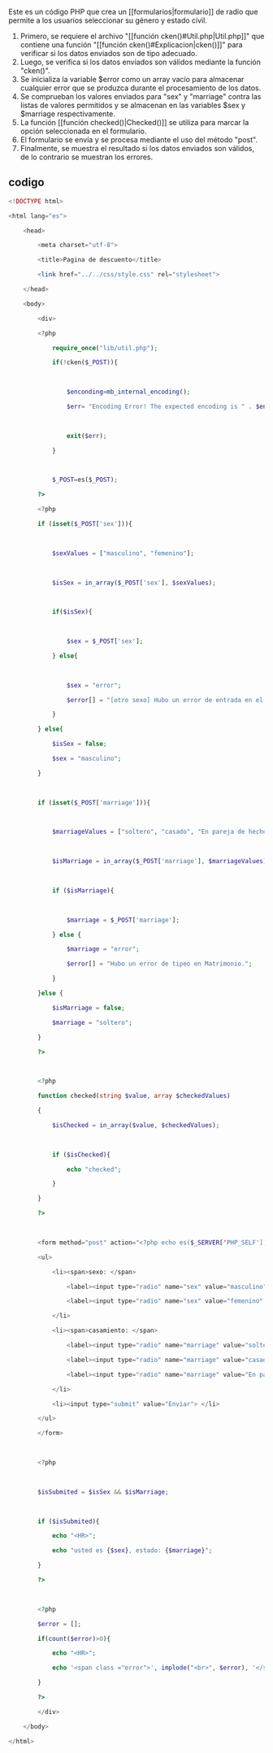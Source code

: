 Este es un código PHP que crea un [[formularios|formulario]] de radio que permite a los usuarios seleccionar su género y estado civil.

1.  Primero, se requiere el archivo "[[función cken()#Util.php|Util.php]]" que contiene una función "[[función cken()#Explicacion|cken()]]" para verificar si los datos enviados son de tipo adecuado.
2.  Luego, se verifica si los datos enviados son válidos mediante la función "cken()".
3.  Se inicializa la variable $error como un array vacío para almacenar cualquier error que se produzca durante el procesamiento de los datos.
4.  Se comprueban los valores enviados para "sex" y "marriage" contra las listas de valores permitidos y se almacenan en las variables $sex y $marriage respectivamente.
5.  La función [[función checked()|Checked()]] se utiliza para marcar la opción seleccionada en el formulario.
6.  El formulario se envía y se procesa mediante el uso del método "post".
7.  Finalmente, se muestra el resultado si los datos enviados son válidos, de lo contrario se muestran los errores.
## codigo
```php
<!DOCTYPE html>

<html lang="es">

    <head>

        <meta charset="utf-8">

        <title>Pagina de descuento</title>

        <link href="../../css/style.css" rel="stylesheet">        

    </head>

    <body>

        <div>

        <?php

            require_once("lib/util.php");

            if(!cken($_POST)){

  

                $enconding=mb_internal_encoding();

                $err= "Encoding Error! The expected encoding is " . $enconding;

  

                exit($err);

            }

  

            $_POST=es($_POST);

        ?>

        <?php

        if (isset($_POST['sex'])){

  

            $sexValues = ["masculino", "femenino"];

  

            $isSex = in_array($_POST['sex'], $sexValues);

  

            if($isSex){

  

                $sex = $_POST['sex'];

            } else{

  

                $sex = "error";

                $error[] = "[otro sexo] Hubo un error de entrada en el género. ";

            }            

        } else{

            $isSex = false;

            $sex = "masculino";

        }

  

        if (isset($_POST['marriage'])){

  

            $marriageValues = ["soltero", "casado", "En pareja de hecho"];

  

            $isMarriage = in_array($_POST['marriage'], $marriageValues);

  

            if ($isMarriage){

  

                $marriage = $_POST['marriage'];

            } else {

                $marriage = "error";

                $error[] = "Hubo un error de tipeo en Matrimonio.";

            }

        }else {

            $isMarriage = false;

            $marriage = "soltero";

        }

        ?>

  

        <?php

        function checked(string $value, array $checkedValues)

        {

            $isChecked = in_array($value, $checkedValues);

  

            if ($isChecked){

                echo "checked";

            }

        }

        ?>

  

        <form method="post" action="<?php echo es($_SERVER['PHP_SELF']); ?>">

        <ul>

            <li><span>sexo: </span>

                <label><input type="radio" name="sex" value="masculino" <?php checked("masculino", [$sex]); ?>masculino> </label>

                <label><input type="radio" name="sex" value="femenino" <?php checked("femenino", [$sex]); ?>femenino> </label>

            </li>

            <li><span>casamiento: </span>

                <label><input type="radio" name="marriage" value="soltero" <?php checked("soltero", [$marriage]); ?>soltero> </label>

                <label><input type="radio" name="marriage" value="casado" <?php checked("casado", [$marriage]); ?>casado> </label>

                <label><input type="radio" name="marriage" value="En pareja de hecho" <?php checked("En pareja de hecho", [$marriage]); ?>En pareja de hecho> </label>

            </li>

            <li><input type="submit" value="Enviar"> </li>

        </ul>

        </form>

  

        <?php

  

        $isSubmited = $isSex && $isMarriage;

  

        if ($isSubmited){

            echo "<HR>";

            echo "usted es {$sex}, estado: {$marriage}";

        }

        ?>

  

        <?php

        $error = [];

        if(count($error)>0){

            echo "<HR>";

            echo '<span class ="error">', implode("<br>", $error), '</span>';

        }

        ?>

        </div>

    </body>

</html>
```
